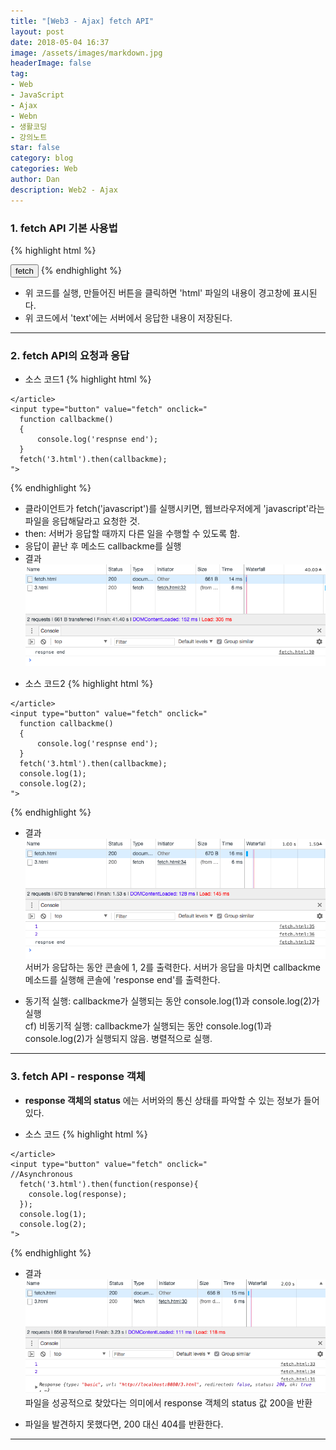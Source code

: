 ```yaml
---
title: "[Web3 - Ajax] fetch API"
layout: post
date: 2018-05-04 16:37
image: /assets/images/markdown.jpg
headerImage: false
tag:
- Web
- JavaScript
- Ajax
- Webn
- 생활코딩
- 강의노트
star: false
category: blog
categories: Web
author: Dan
description: Web2 - Ajax
---
```


### 1. fetch API 기본 사용법
{% highlight html %}
<!doctype html>
<html>
  <body>
    <input type="button" value="fetch" onclick="
      fetch('html').then(function(response){
        response.text().then(function(text){
          alert(text);
        })
      })
    ">
  </body>
</html>
{% endhighlight %}

* 위 코드를 실행, 만들어진 버튼을 클릭하면 'html' 파일의 내용이 경고창에 표시된다.
* 위 코드에서 'text'에는 서버에서 응답한 내용이 저장된다.

---
### 2. fetch API의 요청과 응답
* 소스 코드1
{% highlight html %}
<!DOCTYPE html>
<html lang="en" dir="ltr">
  <head>
    <meta charset="utf-8">
    <title></title>
  </head>
  <body>
    <article>

    </article>
    <input type="button" value="fetch" onclick="
      function callbackme()
      {
          console.log('respnse end');
      }
      fetch('3.html').then(callbackme);
    ">
  </body>
</html>
{% endhighlight %}

* 클라이언트가 fetch('javascript')를 실행시키면, 웹브라우저에게 'javascript'라는 파일을 응답해달라고 요청한 것.
* then: 서버가 응답할 때까지 다른 일을 수행할 수 있도록 함.
* 응답이 끝난 후 메소드 callbackme를 실행
* 결과
![Markdown Image][1]

<div class="breaker"></div>

* 소스 코드2
{% highlight html %}
<!DOCTYPE html>
<html lang="en" dir="ltr">
  <head>
    <meta charset="utf-8">
    <title></title>
  </head>
  <body>
    <article>

    </article>
    <input type="button" value="fetch" onclick="
      function callbackme()
      {
          console.log('respnse end');
      }
      fetch('3.html').then(callbackme);
      console.log(1);
      console.log(2);
    ">
  </body>
</html>
{% endhighlight %}

* 결과
![Markdown Image][2]
서버가 응답하는 동안 콘솔에 1, 2를 출력한다. 서버가 응답을 마치면 callbackme 메소드를 실행해 콘솔에 'response end'를 출력한다.

* 동기적 실행: callbackme가 실행되는 동안 console.log(1)과 console.log(2)가 실행<br>
cf) 비동기적 실행: callbackme가 실행되는 동안 console.log(1)과 console.log(2)가 실행되지 않음. 병렬적으로 실행.

---
### 3. fetch API - response 객체

* **response 객체의 status** 에는 서버와의 통신 상태를 파악할 수 있는 정보가 들어있다.

* 소스 코드
{% highlight html %}
<!DOCTYPE html>
<html lang="en" dir="ltr">
  <head>
    <meta charset="utf-8">
    <title></title>
  </head>
  <body>
    <article>

    </article>
    <input type="button" value="fetch" onclick="
    //Asynchronous
      fetch('3.html').then(function(response){
        console.log(response);
      });
      console.log(1);
      console.log(2);
    ">
  </body>
</html>
{% endhighlight %}

* 결과
![Markdown Image][3]
파일을 성공적으로 찾았다는 의미에서 response 객체의 status 값 200을 반환<br>

* 파일을 발견하지 못했다면, 200 대신 404를 반환한다.


---
[1]: /assets/images/스크린샷2018-05-04-1.jpg
[2]: /assets/images/스크린샷2018-05-04-2.jpg
[3]: /assets/images/스크린샷2018-05-08-1.jpg
